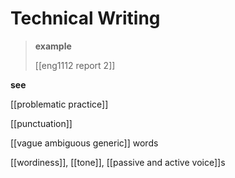 # Technical Writing

> **example**
>
> [[eng1112 report 2]]

**see**

[[problematic practice]]

[[punctuation]]

[[vague ambiguous generic]] words

[[wordiness]], [[tone]], [[passive and active voice]]s
